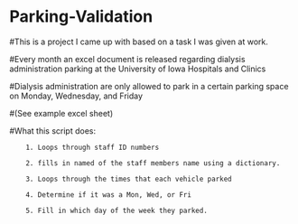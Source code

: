 # Parking-Validation

#This is a project I came up with based on a task I was given at work.

#Every month an excel document is released regarding dialysis administration parking at the University of Iowa Hospitals and Clinics

#Dialysis administration are only allowed to park in a certain parking space on Monday, Wednesday, and Friday

#(See example excel sheet)

#What this script does:

        1. Loops through staff ID numbers
        
        2. fills in named of the staff members name using a dictionary.
        
        3. Loops through the times that each vehicle parked
        
        4. Determine if it was a Mon, Wed, or Fri
        
        5. Fill in which day of the week they parked. 

